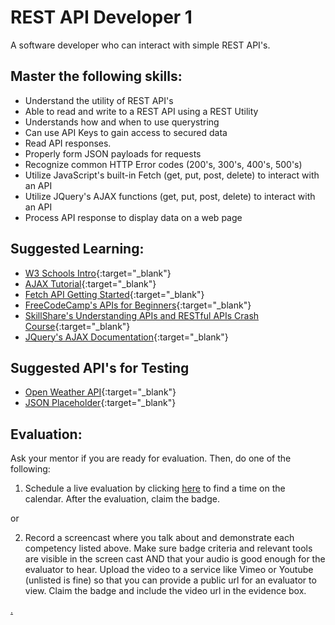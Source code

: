 # REST API Developer 1

A software developer who can interact with simple REST API's.

## Master the following skills:

- Understand the utility of REST API's
- Able to read and write to a REST API using a REST Utility
- Understands how and when to use querystring
- Can use API Keys to gain access to secured data
- Read API responses.
- Properly form JSON payloads for requests
- Recognize common HTTP Error codes (200's, 300's, 400's, 500's)
- Utilize JavaScript's built-in Fetch (get, put, post, delete) to interact with an API
- Utilize JQuery's AJAX functions (get, put, post, delete) to interact with an API
- Process API response to display data on a web page

## Suggested Learning:

- [W3 Schools Intro](https://www.w3schools.com/jquery/jquery_ajax_intro.asp){:target="\_blank"}
- [AJAX Tutorial](https://www.youtube.com/playlist?list=PL0eyrZgxdwhyeIDc3EA4XGsI9HoWLc6nF){:target="\_blank"}
- [Fetch API Getting Started](https://www.youtube.com/watch?v=uBR2wAvGces){:target="\_blank"}
- [FreeCodeCamp's APIs for Beginners](https://www.freecodecamp.org/news/apis-for-beginners-full-course/){:target="\_blank"}
- [SkillShare's Understanding APIs and RESTful APIs Crash Course](https://www.skillshare.com/classes/Understanding-APIs-and-RESTful-APIs-Crash-Course/1452001627?via=browse-rating-api-layout-grid){:target="\_blank"}
- [JQuery's AJAX Documentation](https://api.jquery.com/category/ajax/){:target="\_blank"}

## Suggested API's for Testing

- [Open Weather API](https://openweathermap.org/api){:target="\_blank"}
- [JSON Placeholder](https://jsonplaceholder.typicode.com/){:target="\_blank"}

## Evaluation:

Ask your mentor if you are ready for evaluation. Then, do one of the following:

1. Schedule a live evaluation by clicking [here](https://webdev.codex.academy/mastery-eval-2?badge=3jJe0VoeSoS5NF_mcACMiA) to find a time on the calendar. After the evaluation, claim the badge.

or

2. Record a screencast where you talk about and demonstrate each competency listed above. Make sure badge criteria and relevant tools are visible in the screen cast AND that your audio is good enough for the evaluator to hear. Upload the video to a service like Vimeo or Youtube (unlisted is fine) so that you can provide a public url for an evaluator to view. Claim the badge and include the video url in the evidence box.

[.](level-2)
